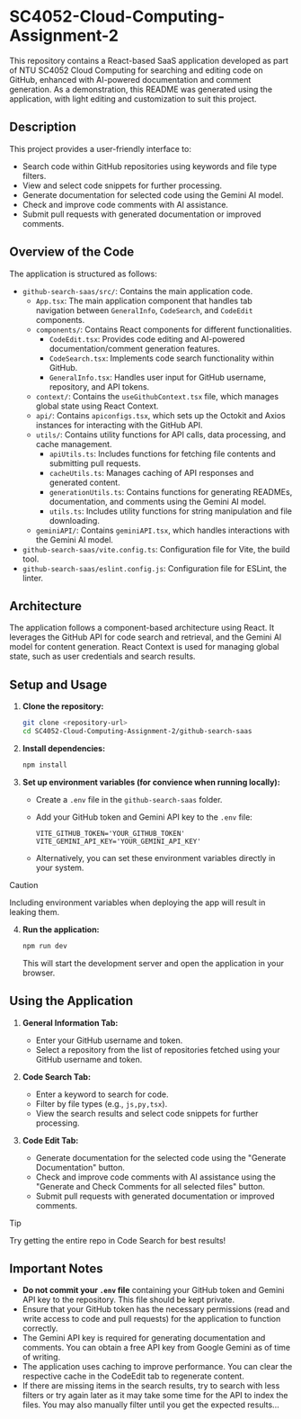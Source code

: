 # SC4052-Cloud-Computing-Assignment-2

This repository contains a React-based SaaS application developed as part of NTU SC4052 Cloud Computing for searching and editing code on GitHub, enhanced with AI-powered documentation and comment generation. As a demonstration, this README was generated using the application, with light editing and customization to suit this project.

## Description

This project provides a user-friendly interface to:

- Search code within GitHub repositories using keywords and file type filters.
- View and select code snippets for further processing.
- Generate documentation for selected code using the Gemini AI model.
- Check and improve code comments with AI assistance.
- Submit pull requests with generated documentation or improved comments.

## Overview of the Code

The application is structured as follows:

- `github-search-saas/src/`: Contains the main application code.
  - `App.tsx`: The main application component that handles tab navigation between `GeneralInfo`, `CodeSearch`, and `CodeEdit` components.
  - `components/`: Contains React components for different functionalities.
    - `CodeEdit.tsx`: Provides code editing and AI-powered documentation/comment generation features.
    - `CodeSearch.tsx`: Implements code search functionality within GitHub.
    - `GeneralInfo.tsx`: Handles user input for GitHub username, repository, and API tokens.
  - `context/`: Contains the `useGithubContext.tsx` file, which manages global state using React Context.
  - `api/`: Contains `apiconfigs.tsx`, which sets up the Octokit and Axios instances for interacting with the GitHub API.
  - `utils/`: Contains utility functions for API calls, data processing, and cache management.
    - `apiUtils.ts`: Includes functions for fetching file contents and submitting pull requests.
    - `cacheUtils.ts`: Manages caching of API responses and generated content.
    - `generationUtils.ts`: Contains functions for generating READMEs, documentation, and comments using the Gemini AI model.
    - `utils.ts`: Includes utility functions for string manipulation and file downloading.
  - `geminiAPI/`: Contains `geminiAPI.tsx`, which handles interactions with the Gemini AI model.
- `github-search-saas/vite.config.ts`: Configuration file for Vite, the build tool.
- `github-search-saas/eslint.config.js`: Configuration file for ESLint, the linter.

## Architecture

The application follows a component-based architecture using React. It leverages the GitHub API for code search and retrieval, and the Gemini AI model for content generation. React Context is used for managing global state, such as user credentials and search results.

## Setup and Usage

1.  **Clone the repository:**

    ```bash
    git clone <repository-url>
    cd SC4052-Cloud-Computing-Assignment-2/github-search-saas
    ```

2.  **Install dependencies:**

    ```bash
    npm install
    ```

3.  **Set up environment variables (for convience when running locally):**

    - Create a `.env` file in the `github-search-saas` folder.
    - Add your GitHub token and Gemini API key to the `.env` file:

      ```
      VITE_GITHUB_TOKEN='YOUR_GITHUB_TOKEN'
      VITE_GEMINI_API_KEY='YOUR_GEMINI_API_KEY'
      ```

    - Alternatively, you can set these environment variables directly in your system.
> [!CAUTION]
> Including environment variables when deploying the app will result in leaking them.

4.  **Run the application:**

    ```bash
    npm run dev
    ```

    This will start the development server and open the application in your browser.

## Using the Application

1.  **General Information Tab:**

    - Enter your GitHub username and token.
    - Select a repository from the list of repositories fetched using your GitHub username and token.

2.  **Code Search Tab:**

    - Enter a keyword to search for code.
    - Filter by file types (e.g., `js,py,tsx`).
    - View the search results and select code snippets for further processing.

3.  **Code Edit Tab:**

    - Generate documentation for the selected code using the "Generate Documentation" button.
    - Check and improve code comments with AI assistance using the "Generate and Check Comments for all selected files" button.
    - Submit pull requests with generated documentation or improved comments.
> [!TIP]
> Try getting the entire repo in Code Search for best results!

## Important Notes

-   **Do not commit your `.env` file** containing your GitHub token and Gemini API key to the repository. This file should be kept private.
-   Ensure that your GitHub token has the necessary permissions (read and write access to code and pull requests) for the application to function correctly.
-   The Gemini API key is required for generating documentation and comments. You can obtain a free API key from Google Gemini as of time of writing.
-   The application uses caching to improve performance. You can clear the respective cache in the CodeEdit tab to regenerate content.
-   If there are missing items in the search results, try to search with less filters or try again later as it may take some time for the API to index the files. You may also manually filter until you get the expected results...